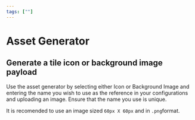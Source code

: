 ```yaml
---
tags: [""]
---
```


# Asset Generator
## Generate a tile icon or background image payload

Use the asset generator by selecting either Icon or Background Image and entering the name you wish to use as the reference in your configurations and uploading an image. Ensure that the name you use is unique.

It is recomended to use an image sized `60px X 60px` and in `.png`format.

<IconGenerator />
